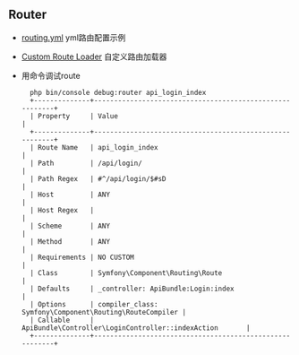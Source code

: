 ## Router
- [routing.yml](routing.yml.md) yml路由配置示例
- [Custom Route Loader](CustomRouteLoader.md) 自定义路由加载器
- 用命令调试route

		php bin/console debug:router api_login_index
        +--------------+---------------------------------------------------------+
        | Property     | Value                                                   |
        +--------------+---------------------------------------------------------+
        | Route Name   | api_login_index                                         |
        | Path         | /api/login/                                             |
        | Path Regex   | #^/api/login/$#sD                                       |
        | Host         | ANY                                                     |
        | Host Regex   |                                                         |
        | Scheme       | ANY                                                     |
        | Method       | ANY                                                     |
        | Requirements | NO CUSTOM                                               |
        | Class        | Symfony\Component\Routing\Route                         |
        | Defaults     | _controller: ApiBundle:Login:index                      |
        | Options      | compiler_class: Symfony\Component\Routing\RouteCompiler |
        | Callable     | ApiBundle\Controller\LoginController::indexAction       |
        +--------------+---------------------------------------------------------+